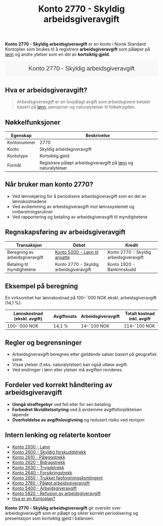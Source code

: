 ﻿---
title: "Konto 2770 - Skyldig arbeidsgiveravgift"
meta_title: "2770-skyldig-arbeidsgiveravgift"
meta_description: '**Konto 2770 - Skyldig arbeidsgiveravgift** er en konto i Norsk Standard Kontoplan som brukes til å registrere **arbeidsgiveravgift** som påløper på [lønn]...'
slug: 2770-skyldig-arbeidsgiveravgift
type: blog
layout: pages/single
---

**Konto 2770 - Skyldig arbeidsgiveravgift** er en konto i Norsk Standard Kontoplan som brukes til å registrere **arbeidsgiveravgift** som påløper på [lønn](/blogs/kontoplan/2930-lonn "Konto 2930 - Lønn") og andre ytelser som en del av **kortsiktig gjeld**.

![Illustrasjon av konto 2770 Skyldig arbeidsgiveravgift](2770-skyldig-arbeidsgiveravgift-image.svg)

## Hva er arbeidsgiveravgift?

> *Arbeidsgiveravgift* er en lovpålagt avgift som arbeidsgivere betaler basert på [lønn](/blogs/kontoplan/2930-lonn "Konto 2930 - Lønn"), pensjoner og naturalytelser til folketrygden.

## Nøkkelfunksjoner

| Egenskap      | Beskrivelse                                                      |
|---------------|------------------------------------------------------------------|
| Kontonummer   | 2770                                                             |
| Konto         | Skyldig arbeidsgiveravgift                                       |
| Kontotype     | Kortsiktig gjeld                                                 |
| Formål        | Registrere påløpt arbeidsgiveravgift på [lønn](/blogs/kontoplan/2930-lonn "Konto 2930 - Lønn") og naturalytelser    |

## Når bruker man konto 2770?

* Ved lønnskjøring for å periodisere arbeidsgiveravgift som en del av lønnskostnadene
* Ved avstemming av arbeidsgiveravgift mot lønnssystemet og innberetningsrutiner
* Ved rapportering og betaling av arbeidsgiveravgift til myndighetene

## Regnskapsføring av arbeidsgiveravgift

| Transaksjon                          | Debet                                    | Kredit                         |
|--------------------------------------|------------------------------------------|--------------------------------|
| Beregning av arbeidsgiveravgift      | [Konto 5000 - Lønn til ansatte](/blogs/kontoplan/5000-lonn-til-ansatte "Konto 5000 - Lønn til ansatte") | Konto 2770 - Skyldig arbeidsgiveravgift |
| Betaling til myndighetene            | Konto 2770 - Skyldig arbeidsgiveravgift | Konto 1920 - Bankinnskudd      |

## Eksempel på beregning

En virksomhet har lønnskostnad på 100–¯000 NOK ekskl. arbeidsgiveravgift (14,1 %):

| Lønnskostnad (ekskl. avgift) | Avgiftssats | Arbeidsgiveravgift | Totalt kostnad inkl. avgift |
|------------------------------|-------------|--------------------|-----------------------------|
| 100–¯000 NOK                  | 14,1 %      | 14–¯100 NOK         | 114–¯100 NOK                 |

## Regler og begrensninger

* Arbeidsgiveravgift beregnes etter gjeldende satser basert på geografisk sone.
* Visse ytelser (f.eks. naturalytelser) kan også utløse avgift.
* Ved endringer i lønn eller ytelser må avgiften revideres.

## Fordeler ved korrekt håndtering av arbeidsgiveravgift

* **Unngå straffegebyr** ved feil eller for sen betaling
* **Forbedret likviditetsstyring** ved å avstemme avgiftsforpliktelsen løpende
* **Overholdelse av avgiftslovgivning** og redusert risiko ved revisjon

## Intern lenking og relaterte kontoer

* [Konto 2930 - Lønn](/blogs/kontoplan/2930-lonn "Konto 2930 - Lønn")
* [Konto 2600 - Skyldig forskuddstrekk](/blogs/kontoplan/2600-forskuddstrekk "Konto 2600 - Skyldig forskuddstrekk")
* [Konto 2610 - Påleggstrekk](/blogs/kontoplan/2610-paalleggstrekk "Konto 2610 - Påleggstrekk")
* [Konto 2620 - Bidragstrekk](/blogs/kontoplan/2620-bidragstrekk "Konto 2620 - Bidragstrekk")
* [Konto 2630 - Trygdetrekk](/blogs/kontoplan/2630-trygdetrekk "Konto 2630 - Trygdetrekk")
* [Konto 2640 - Forsikringstrekk](/blogs/kontoplan/2640-forsikringstrekk "Konto 2640 - Forsikringstrekk")
* [Konto 2650 - Trukket fagforeningskontingent](/blogs/kontoplan/2650-trukket-fagforeningskontingent "Konto 2650 - Trukket fagforeningskontingent")
* [Konto 2780 - Påløpt arbeidsgiveravgift](/blogs/kontoplan/2780-palopte-arbeidsgiveravgift "Konto 2780 - Påløpt arbeidsgiveravgift")
* [Konto 5400 - Arbeidsgiveravgift](/blogs/kontoplan/5400-arbeidsgiveravgift "Konto 5400 - Arbeidsgiveravgift")
* [Konto 5820 - Refusjon av arbeidsgiveravgift](/blogs/kontoplan/5820-refusjon-av-arbeidsgiveravgift "Konto 5820 - Refusjon av arbeidsgiveravgift")
* [Hva er en Kontoplan?](/blogs/regnskap/hva-er-kontoplan "Hva er en Kontoplan? Komplett Guide til Kontoplaner i Norsk Regnskap")

**Konto 2770 - Skyldig arbeidsgiveravgift** gir oversikt over arbeidsgiveravgift som er påløpt og sikrer korrekt periodisering og presentasjon som kortsiktig gjeld i balansen.






